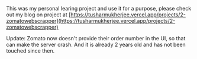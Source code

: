 This was my personal learing project and use it for a purpose, please check out my blog on project at [https://tusharmukherjee.vercel.app/projects/2-zomatowebscrapper](https://tusharmukherjee.vercel.app/projects/2-zomatowebscrapper)

Update: Zomato now doesn't provide their order number in the UI, so that can make the server crash.
And it is already 2 years old and has not been touched since then.
